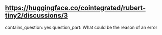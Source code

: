 ## https://huggingface.co/cointegrated/rubert-tiny2/discussions/3

contains_question: yes
question_part: What could be the reason of an error